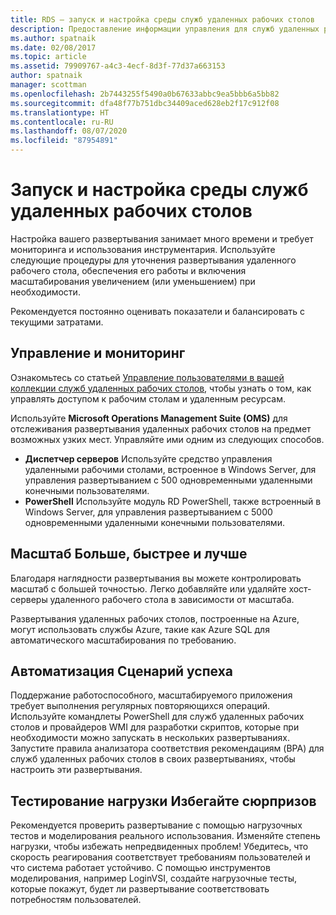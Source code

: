 ```yaml
---
title: RDS — запуск и настройка среды служб удаленных рабочих столов
description: Предоставление информации управления для служб удаленных рабочих столов.
ms.author: spatnaik
ms.date: 02/08/2017
ms.topic: article
ms.assetid: 79909767-a4c3-4ecf-8d3f-77d37a663153
author: spatnaik
manager: scottman
ms.openlocfilehash: 2b7443255f5490a0b67633abbc9ea5bbb6a5bb82
ms.sourcegitcommit: dfa48f77b751dbc34409aced628eb2f17c912f08
ms.translationtype: HT
ms.contentlocale: ru-RU
ms.lasthandoff: 08/07/2020
ms.locfileid: "87954891"
---
```

# <a name="run-and-tune-your-remote-desktop-services-environment"></a>Запуск и настройка среды служб удаленных рабочих столов

Настройка вашего развертывания занимает много времени и требует мониторинга и использования инструментария. Используйте следующие процедуры для уточнения развертывания удаленного рабочего стола, обеспечения его работы и включения масштабирования увеличением (или уменьшением) при необходимости.

Рекомендуется постоянно оценивать показатели и балансировать с текущими затратами.

## <a name="management-and-monitoring"></a>Управление и мониторинг

Ознакомьтесь со статьей [Управление пользователями в вашей коллекции служб удаленных рабочих столов](rds-user-management.md), чтобы узнать о том, как управлять доступом к рабочим столам и удаленным ресурсам.

Используйте **Microsoft Operations Management Suite (OMS)** для отслеживания развертывания удаленных рабочих столов на предмет возможных узких мест. Управляйте ими одним из следующих способов.

- **Диспетчер серверов** Используйте средство управления удаленными рабочими столами, встроенное в Windows Server, для управления развертыванием с 500 одновременными удаленными конечными пользователями.
- **PowerShell** Используйте модуль RD PowerShell, также встроенный в Windows Server, для управления развертыванием с 5000 одновременными удаленными конечными пользователями.

## <a name="scale-bigger-better-faster"></a>Масштаб Больше, быстрее и лучше

Благодаря наглядности развертывания вы можете контролировать масштаб с большей точностью. Легко добавляйте или удаляйте хост-серверы удаленного рабочего стола в зависимости от масштаба.

Развертывания удаленных рабочих столов, построенные на Azure, могут использовать службы Azure, такие как Azure SQL для автоматического масштабирования по требованию.

## <a name="automation-script-for-success"></a>Автоматизация Сценарий успеха

Поддержание работоспособного, масштабируемого приложения требует выполнения регулярных повторяющихся операций. Используйте командлеты PowerShell для служб удаленных рабочих столов и провайдеров WMI для разработки скриптов, которые при необходимости можно запускать в нескольких развертываниях. Запустите правила анализатора соответствия рекомендациям (BPA) для служб удаленных рабочих столов в своих развертываниях, чтобы настроить эти развертывания.

## <a name="load-testing-avoid-surprises"></a>Тестирование нагрузки Избегайте сюрпризов

Рекомендуется проверить развертывание с помощью нагрузочных тестов и моделирования реального использования. Изменяйте степень нагрузки, чтобы избежать непредвиденных проблем! Убедитесь, что скорость реагирования соответствует требованиям пользователей и что система работает устойчиво. С помощью инструментов моделирования, например LoginVSI, создайте нагрузочные тесты, которые покажут, будет ли развертывание соответствовать потребностям пользователей.